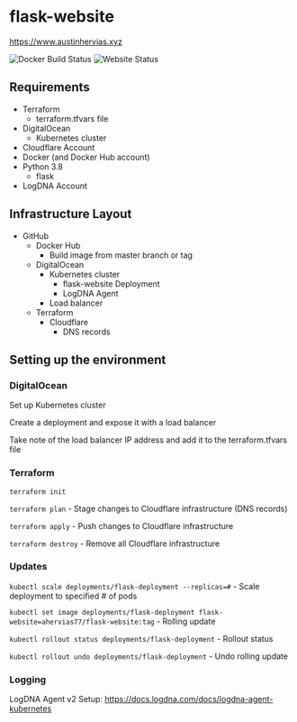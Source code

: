 # flask-website
https://www.austinhervias.xyz

![Docker Build Status](https://img.shields.io/docker/cloud/build/ahervias77/flask-website)
![Website Status](https://img.shields.io/website?down_color=red&down_message=down&up_color=g&up_message=up&url=https%3A%2F%2Fwww.austinhervias.xyz)
## Requirements
* Terraform
    * terraform.tfvars file
* DigitalOcean
    * Kubernetes cluster
* Cloudflare Account
* Docker (and Docker Hub account)
* Python 3.8
    * flask
* LogDNA Account
## Infrastructure Layout
* GitHub
    * Docker Hub
        * Build image from master branch or tag
    * DigitalOcean
        * Kubernetes cluster
            * flask-website Deployment
            * LogDNA Agent
        * Load balancer
    * Terraform
        * Cloudflare
            * DNS records
    
## Setting up the environment
### DigitalOcean
Set up Kubernetes cluster

Create a deployment and expose it with a load balancer

Take note of the load balancer IP address and add it to the terraform.tfvars file

### Terraform
`terraform init`

`terraform plan` - Stage changes to Cloudflare infrastructure (DNS records)

`terraform apply` - Push changes to Cloudflare infrastructure

`terraform destroy` - Remove all Cloudflare infrastructure

### Updates
`kubectl scale deployments/flask-deployment --replicas=#` - Scale deployment to specified # of pods

`kubectl set image deployments/flask-deployment flask-website=ahervias77/flask-website:tag` - Rolling update

`kubectl rollout status deployments/flask-deployment` - Rollout status

`kubectl rollout undo deployments/flask-deployment` - Undo rolling update

### Logging
LogDNA Agent v2 Setup: https://docs.logdna.com/docs/logdna-agent-kubernetes